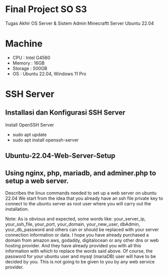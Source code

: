 # Final Project SO S3
Tugas Akhir OS Server & Sistem Admin
Minecraftt Server Ubuntu 22.04

# Machine
- CPU		: Intel G4560
- Memory	: 16GB
- Storage	: 500GB
- OS		: Ubuntu 22.04, Windows 11 Pro

# SSH Server
## Installasi dan Konfigurasi SSH Server
Install OpenSSH Server
- sudo apt update
- sudo apt install openssh-server

## Ubuntu-22.04-Web-Server-Setup
## Using nginx, php, mariadb, and adminer.php to setup a web server.
Describes the linux commands needed to set up a web server on ubuntu 22.04
We start from the idea that you already have an ssh file private key to connect to the ubuntu server as root user where you will carry out the installation.

Note: As is obvious and expected, some words like: your_server_ip, your_ssh_file, your_port, your_domain, your_new_user, dbAdmin, your_db_password and others can or should be replaced with your server connection information or data. I hope you have already purchased a domain from amazon aws, godaddy, digitalocean or any other dns or web hosting provider. And they have already provided you with all this information with which to replace the words said above. Of course, the password for your ubuntu user and mysql (mariaDB) user will have to be decided by you. This is not going to be given to you by any web service provider.
